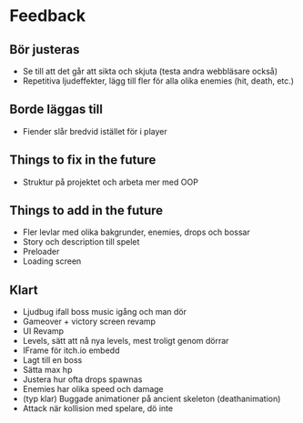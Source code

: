# Feedback

## Bör justeras
* Se till att det går att sikta och skjuta (testa andra webbläsare också)
* Repetitiva ljudeffekter, lägg till fler för alla olika enemies (hit, death, etc.)


## Borde läggas till
* Fiender slår bredvid istället för i player


## Things to fix in the future
* Struktur på projektet och arbeta mer med OOP


## Things to add in the future
* Fler levlar med olika bakgrunder, enemies, drops och bossar
* Story och description till spelet
* Preloader
* Loading screen

## Klart
* Ljudbug ifall boss music igång och man dör
* Gameover + victory screen revamp
* UI Revamp
* Levels, sätt att nå nya levels, mest troligt genom dörrar
* IFrame för itch.io embedd
* Lagt till en boss
* Sätta max hp
* Justera hur ofta drops spawnas
* Enemies har olika speed och damage
* (typ klar) Buggade animationer på ancient skeleton (deathanimation)
* Attack när kollision med spelare, dö inte